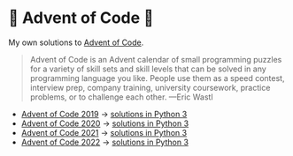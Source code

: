 # 🎄 Advent of Code 🎄

My own solutions to [Advent of Code](https://adventofcode.com/).

> Advent of Code is an Advent calendar of small programming puzzles for a variety of skill sets and skill levels that can be solved in any programming language you like. People use them as a speed contest, interview prep, company training, university coursework, practice problems, or to challenge each other.  —Eric Wastl

* [Advent of Code 2019](https://adventofcode.com/2019)
  → [solutions in Python 3](https://github.com/loociano/advent-of-code/tree/master/aoc2019)
* [Advent of Code 2020](https://adventofcode.com/2020)
  → [solutions in Python 3](https://github.com/loociano/advent-of-code/tree/master/aoc2020)
* [Advent of Code 2021](https://adventofcode.com/2021)
  → [solutions in Python 3](https://github.com/loociano/advent-of-code/tree/master/aoc2021)
* [Advent of Code 2022](https://adventofcode.com/2022)
  → [solutions in Python 3](https://github.com/loociano/advent-of-code/tree/master/aoc2022)
